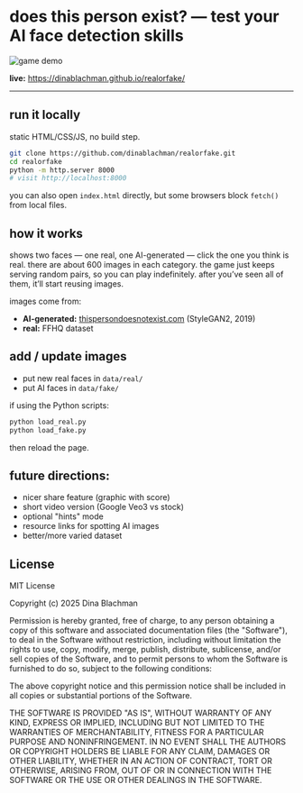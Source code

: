 # does this person exist? — test your AI face detection skills

![game demo](screenshots/realorfakedemo.gif)

**live:** https://dinablachman.github.io/realorfake/  

---

## run it locally

static HTML/CSS/JS, no build step.

```bash
git clone https://github.com/dinablachman/realorfake.git
cd realorfake
python -m http.server 8000
# visit http://localhost:8000
```

you can also open `index.html` directly, but some browsers block `fetch()` from local files.

## how it works

shows two faces — one real, one AI-generated — click the one you think is real. 
there are about 600 images in each category. the game just keeps serving random pairs, so you can play indefinitely. after you’ve seen all of them, it’ll start reusing images.

images come from:
- **AI-generated:** [thispersondoesnotexist.com](https://thispersondoesnotexist.com) (StyleGAN2, 2019)
- **real:** FFHQ dataset

## add / update images

- put new real faces in `data/real/`
- put AI faces in `data/fake/`

if using the Python scripts:

```bash
python load_real.py
python load_fake.py
```

then reload the page.

## future directions:

- nicer share feature (graphic with score)
- short video version (Google Veo3 vs stock)
- optional "hints" mode
- resource links for spotting AI images
- better/more varied dataset

## License

MIT License

Copyright (c) 2025 Dina Blachman

Permission is hereby granted, free of charge, to any person obtaining a copy
of this software and associated documentation files (the "Software"), to deal
in the Software without restriction, including without limitation the rights
to use, copy, modify, merge, publish, distribute, sublicense, and/or sell
copies of the Software, and to permit persons to whom the Software is
furnished to do so, subject to the following conditions:

The above copyright notice and this permission notice shall be included in
all copies or substantial portions of the Software.

THE SOFTWARE IS PROVIDED "AS IS", WITHOUT WARRANTY OF ANY KIND, EXPRESS OR
IMPLIED, INCLUDING BUT NOT LIMITED TO THE WARRANTIES OF MERCHANTABILITY,
FITNESS FOR A PARTICULAR PURPOSE AND NONINFRINGEMENT. IN NO EVENT SHALL THE
AUTHORS OR COPYRIGHT HOLDERS BE LIABLE FOR ANY CLAIM, DAMAGES OR OTHER
LIABILITY, WHETHER IN AN ACTION OF CONTRACT, TORT OR OTHERWISE, ARISING
FROM, OUT OF OR IN CONNECTION WITH THE SOFTWARE OR THE USE OR OTHER DEALINGS
IN THE SOFTWARE. 